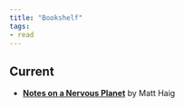 ```yaml
---
title: "Bookshelf"
tags:
- read
---
```


## Current

- **[Notes on a Nervous Planet](books/Notes-on-a-Nervous-Planet.md)** by Matt Haig

